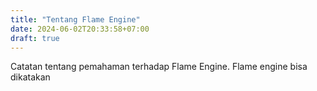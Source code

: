 ```yaml
---
title: "Tentang Flame Engine"
date: 2024-06-02T20:33:58+07:00
draft: true
---
```


Catatan tentang pemahaman terhadap Flame Engine. Flame engine bisa dikatakan
